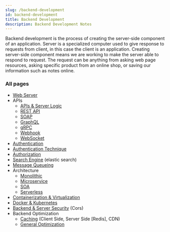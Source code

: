 ```yaml
---
slug: /backend-development
id: backend-development
title: Backend Development
description: Backend Development Notes
---
```


Backend development is the process of creating the server-side component of an application. Server is a specialized computer used to give response to requests from client, in this case the client is an application. Creating server-side component means we are working to make the server able to respond to request. The request can be anything from asking web page resources, asking specific product from an online shop, or saving our information such as notes online.

### All pages

- [Web Server](backend-development/web-server)
- APIs
  - [APIs & Server Logic](backend-development/apis-server-logic)
  - [REST API](backend-development/rest-api)
  - [SOAP](backend-development/soap)
  - [GraphQL](backend-development/graphql)
  - [gRPC](backend-development/grpc)
  - [Webhook](backend-development/webhook)
  - [WebSocket](backend-development/websocket)
- [Authentication](backend-development/authentication)
- [Authentication Technique](backend-development/authentication-technique)
- [Authorization](backend-development/authorization)
- [Search Engine](backend-development/search-engine) (elastic search)
- [Message Queueing](backend-development/message-queueing)
- Architecture
  - [Monolithic](backend-development/monolithic)
  - [Microservice](backend-development/microservice)
  - [SOA](backend-development/soa)
  - [Serverless](backend-development/serverless)
- [Containerization & Virtualization](backend-development/containerization-virtualization)
- [Docker & Kubernetes](backend-development/docker-kubernetes)
- [Backend & Server Security](backend-development/backend-server-security) (Cors)
- Backend Optimization
  - [Caching](backend-development/caching) (Client Side, Server Side [Redis], CDN)
  - [General Optimization](backend-development/general-optimization)
